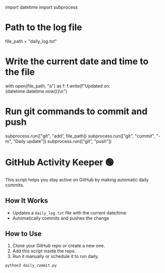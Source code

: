 import datetime
import subprocess

# Path to the log file
file_path = "daily_log.txt"

# Write the current date and time to the file
with open(file_path, "a") as f:
    f.write(f"Updated on: {datetime.datetime.now()}\n")

# Run git commands to commit and push
subprocess.run(["git", "add", file_path])
subprocess.run(["git", "commit", "-m", "Daily update"])
subprocess.run(["git", "push"])
# GitHub Activity Keeper 🟢

This script helps you stay active on GitHub by making automatic daily commits.

## How It Works

- Updates a `daily_log.txt` file with the current date/time
- Automatically commits and pushes the change

## How to Use

1. Clone your GitHub repo or create a new one.
2. Add this script inside the repo.
3. Run it manually or schedule it to run daily.

```bash
python3 daily_commit.py
